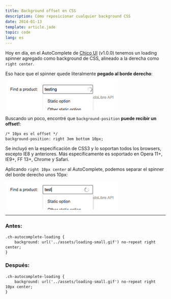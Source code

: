 ```yaml
---
title: Background offset en CSS
description: Cómo reposicionar cualquier background CSS
date: 2014-01-13
template: article.jade
topic: code
lang: es
---
```


Hoy en día, en el AutoComplete de [Chico UI](http://chico.mercadolibre.com/) (v1.0.0) tenemos un loading spinner agregado como background de CSS, alineado a la derecha como `right center`.

Eso hace que el spinner quede literalmente **pegado al borde derecho**:

![Before](before.png)

Buscando un poco, encontré que `background-position` **puede recibir un offset!**:

```
/* 10px es el offset */
background-position: right 3em bottom 10px;
```

Se incluyó en la especificación de CSS3 y lo soportan todos los browsers, excepto IE8 y anteriores. Más específicamente es soportado en Opera 11+, IE9+, FF 13+, Chrome y Safari.

Aplicando `right 10px center` al AutoComplete, podemos separar el spinner del borde derecho unos 10px:

![After](after.png)

---

### Antes:

```
.ch-autocomplete-loading {
    background: url('../assets/loading-small.gif') no-repeat right center;
}
```

### Después:

```
.ch-autocomplete-loading {
    background: url('../assets/loading-small.gif') no-repeat right 10px center;
}
```
